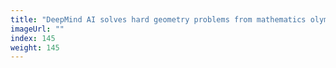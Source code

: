 ```yaml
---
title: "DeepMind AI solves hard geometry problems from mathematics olympiad"
imageUrl: ""
index: 145
weight: 145
---
```

